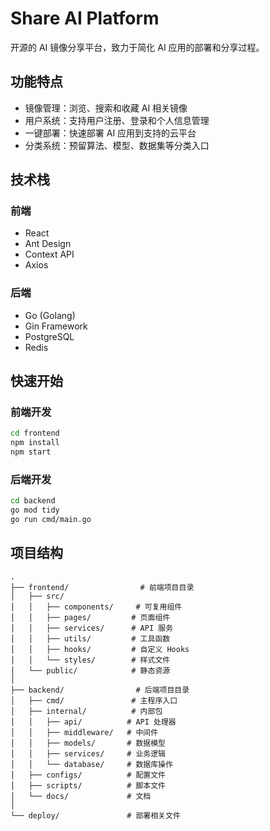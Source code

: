 # Share AI Platform

开源的 AI 镜像分享平台，致力于简化 AI 应用的部署和分享过程。

## 功能特点

- 镜像管理：浏览、搜索和收藏 AI 相关镜像
- 用户系统：支持用户注册、登录和个人信息管理
- 一键部署：快速部署 AI 应用到支持的云平台
- 分类系统：预留算法、模型、数据集等分类入口

## 技术栈

### 前端
- React
- Ant Design
- Context API
- Axios

### 后端
- Go (Golang)
- Gin Framework
- PostgreSQL
- Redis

## 快速开始

### 前端开发
```bash
cd frontend
npm install
npm start
```

### 后端开发
```bash
cd backend
go mod tidy
go run cmd/main.go
```

## 项目结构

```
.
├── frontend/                # 前端项目目录
│   ├── src/
│   │   ├── components/     # 可复用组件
│   │   ├── pages/         # 页面组件
│   │   ├── services/      # API 服务
│   │   ├── utils/         # 工具函数
│   │   ├── hooks/         # 自定义 Hooks
│   │   └── styles/        # 样式文件
│   └── public/            # 静态资源
│
├── backend/                # 后端项目目录
│   ├── cmd/               # 主程序入口
│   ├── internal/          # 内部包
│   │   ├── api/          # API 处理器
│   │   ├── middleware/   # 中间件
│   │   ├── models/       # 数据模型
│   │   ├── services/     # 业务逻辑
│   │   └── database/     # 数据库操作
│   ├── configs/          # 配置文件
│   ├── scripts/          # 脚本文件
│   └── docs/             # 文档
│
└── deploy/               # 部署相关文件 